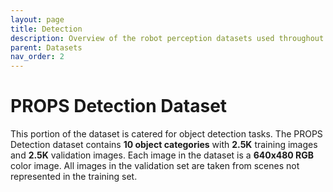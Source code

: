 ```yaml
---
layout: page
title: Detection
description: Overview of the robot perception datasets used throughout the DeepRob course.
parent: Datasets
nav_order: 2
---
```


# PROPS Detection Dataset

This portion of the dataset is catered for object detection tasks. The PROPS Detection dataset contains <b>10 object categories</b> with <b>2.5K</b> training images and <b>2.5K</b> validation images. Each image in the dataset is a <b>640x480 RGB</b> color image. All images in the validation set are taken from scenes not represented in the training set.


